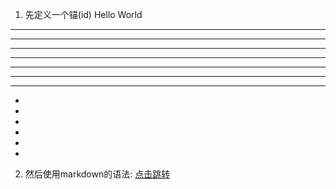 1. 先定义一个锚(id)
<span id="jump">Hello World</span>

---------------------------------
---------------------------------
---------------------------------
---------------------------------
---------------------------------
---------------------------------
---------------------------------
-
-
-
-
-
-


















2. 然后使用markdown的语法:
[点击跳转](#jump)
